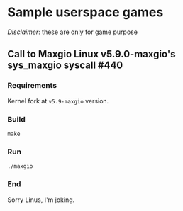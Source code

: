# Sample userspace games

*Disclaimer*: these are only for game purpose

## Call to Maxgio Linux v5.9.0-maxgio's sys_maxgio syscall #440

### Requirements

Kernel fork at `v5.9-maxgio` version.

### Build

```
make
```

### Run

```
./maxgio
```

### End

Sorry Linus, I'm joking.
